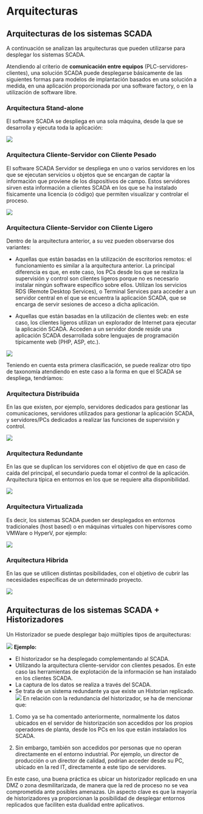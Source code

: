 # Arquitecturas


## Arquitecturas de los sistemas SCADA

A continuación se analizan las arquitecturas que pueden utilizarse para desplegar los sistemas SCADA.

Atendiendo al criterio de **comunicación entre equipos** (PLC-servidores-clientes), una solución SCADA puede desplegarse básicamente de las siguientes formas para modelos de implantación basados en una solución a medida, en una aplicación proporcionada por una software factory, o en la utilización de software libre.
### Arquitectura Stand-alone
El software SCADA se despliega en una sola máquina, desde la que se desarrolla y ejecuta
toda la aplicación:

![](images/stand_alone.png)

### Arquitectura Cliente-Servidor con Cliente Pesado

El software SCADA Servidor se despliega en uno o varios servidores en los que se ejecutan
servicios u objetos que se encargan de captar la información que proviene de los
dispositivos de campo. Estos servidores sirven esta información a clientes SCADA en los
que se ha instalado físicamente una licencia (o código) que permiten visualizar y controlar el
proceso.

![](images/cliente_servidor_cliente_pesado.png)

### Arquitectura Cliente-Servidor con Cliente Ligero

Dentro de la arquitectura anterior, a su vez pueden observarse dos variantes:

* Aquellas que están basadas en la utilización de escritorios remotos: el
funcionamiento es similar a la arquitectura anterior. La principal diferencia es que, en
este caso, los PCs desde los que se realiza la supervisión y control son clientes
ligeros porque no es necesario instalar ningún software específico sobre ellos.
Utilizan los servicios RDS (Remote Desktop Services), o Terminal Services para
acceder a un servidor central en el que se encuentra la aplicación SCADA, que se
encarga de servir sesiones de acceso a dicha aplicación.

* Aquellas que están basadas en la utilización de clientes web: en este caso, los
clientes ligeros utilizan un explorador de Internet para ejecutar la aplicación SCADA.
Acceden a un servidor donde reside una aplicación SCADA desarrollada sobre
lenguajes de programación típicamente web (PHP, ASP, etc.).

![](images/cliente_servidor_cliente_ligero.png)


Teniendo en cuenta esta primera clasificación, se puede realizar otro tipo de taxonomía atendiendo en este caso a la forma en que el SCADA se despliega, tendríamos:

### Arquitectura Distribuida
En las que existen, por ejemplo, servidores dedicados para gestionar las comunicaciones,
servidores utilizados para gestionar la aplicación SCADA, y servidores/PCs dedicados a
realizar las funciones de supervisión y control.

![](images/arquitectura_distribuida.png)

### Arquitectura Redundante
En las que se duplican los servidores con el objetivo de que en caso de caída del principal,
el secundario pueda tomar el control de la aplicación. Arquitectura típica en entornos en los
que se requiere alta disponibilidad.

![](images/arquitectura_redundante.png)

### Arquitectura Virtualizada
Es decir, los sistemas SCADA pueden ser desplegados en entornos tradicionales (host
based) o en máquinas virtuales con hipervisores como VMWare o HyperV, por ejemplo:

![](images/arquitectura_virtualizada.png)

### Arquitectura Hibrida

En las que se utilicen distintas posibilidades, con el objetivo de cubrir las necesidades
específicas de un determinado proyecto.

![](images/arquitectura_hibrida.png)


## Arquitecturas de los sistemas SCADA + Historizadores

Un Historizador se puede desplegar bajo múltiples tipos de
arquitecturas: 

![](images/arquitecturas_posibles_historizadores.png)
**Ejemplo:** 
 * El historizador se ha desplegado complementando al SCADA.
 * Utilizando la arquitectura cliente-servidor con clientes pesados. En este caso las
herramientas de explotación de la información se han instalado en los clientes SCADA.
 * La captura de los datos se realiza a través del SCADA.
 * Se trata de un sistema redundante ya que existe un Historian replicado.
![](images/Arquitectura_SCADA_Historizador.png)
En relación con la redundancia del historizador, se ha de mencionar que:
 1. Como ya se ha comentado anteriormente, normalmente los datos ubicados en el servidor de
historización son accedidos por los propios operadores de planta, desde los PCs en los que
están instalados los SCADA.

 2. Sin embargo, también son accedidos por personas que no operan directamente en el
entorno industrial. Por ejemplo, un director de producción o un director de calidad, podrían
acceder desde su PC, ubicado en la red IT, directamente a este tipo de servidores.


En este caso, una buena práctica es ubicar un historizador replicado en una DMZ o zona
desmilitarizada, de manera que la red de proceso no se vea comprometida ante posibles
amenazas. Un aspecto clave es que la mayoría de historizadores ya proporcionan la posibilidad de desplegar entornos replicados que faciliten esta dualidad entre aplicativos.
